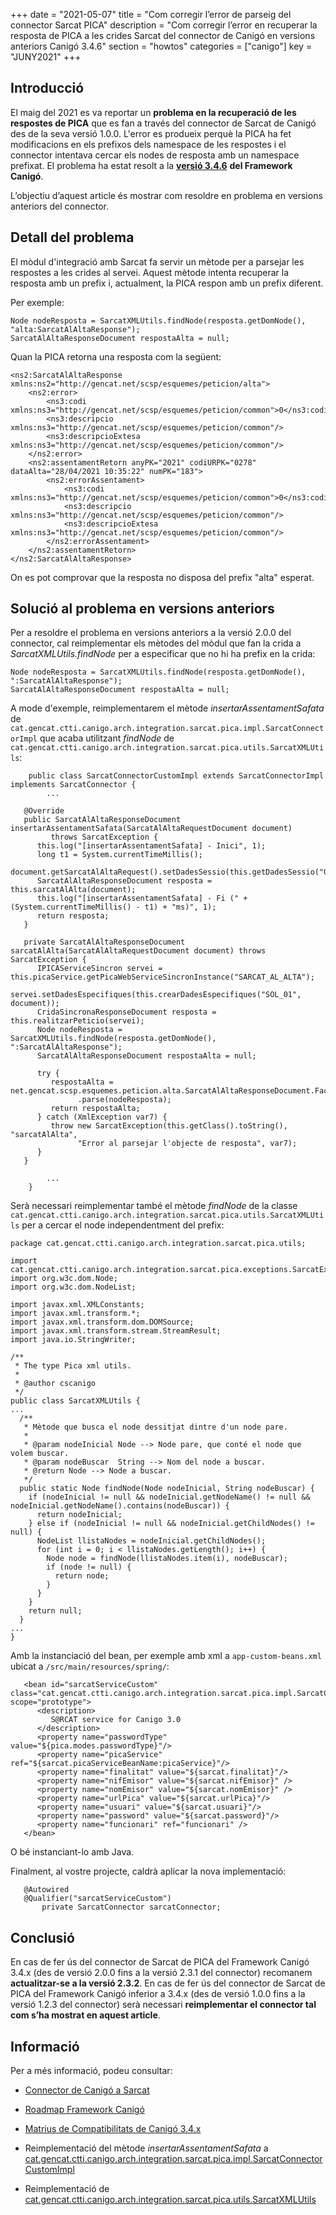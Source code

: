 +++
date        = "2021-05-07"
title       = "Com corregir l’error de parseig del connector Sarcat PICA"
description = "Com corregir l’error en recuperar la resposta de PICA a les crides Sarcat del connector de Canigó en versions anteriors Canigó 3.4.6"
section     = "howtos"
categories  = ["canigo"]
key         = "JUNY2021"
+++

## Introducció

El maig del 2021 es va reportar un **problema en la recuperació de les respostes de PICA** que es fan a través del connector
de Sarcat de Canigó des de la seva versió 1.0.0. L'error es produeix perquè la PICA ha fet modificacions en els prefixos
dels namespace de les respostes i el connector intentava cercar els nodes de resposta amb un namespace prefixat.
El problema ha estat resolt a la [**versió 3.4.6**](/noticies/2021-05-11-Resolucio_problema_connector_SARCAT_PICA/) **del Framework Canigó**.

L’objectiu d’aquest article és mostrar com resoldre en problema en versions anteriors del connector.


## Detall del problema

El mòdul d'integració amb Sarcat fa servir un mètode per a parsejar les respostes a les crides al servei.
Aquest mètode intenta recuperar la resposta amb un prefix i, actualment, la PICA respon amb un prefix diferent.

Per exemple:
```
Node nodeResposta = SarcatXMLUtils.findNode(resposta.getDomNode(), "alta:SarcatAlAltaResponse");
SarcatAlAltaResponseDocument respostaAlta = null;
```

Quan la PICA retorna una resposta com la següent:

```
<ns2:SarcatAlAltaResponse xmlns:ns2="http://gencat.net/scsp/esquemes/peticion/alta">
    <ns2:error>
        <ns3:codi xmlns:ns3="http://gencat.net/scsp/esquemes/peticion/common">0</ns3:codi>
        <ns3:descripcio xmlns:ns3="http://gencat.net/scsp/esquemes/peticion/common"/>
        <ns3:descripcioExtesa xmlns:ns3="http://gencat.net/scsp/esquemes/peticion/common"/>
    </ns2:error>
    <ns2:assentamentRetorn anyPK="2021" codiURPK="0278" dataAlta="28/04/2021 10:35:22" numPK="183">
        <ns2:errorAssentament>
            <ns3:codi xmlns:ns3="http://gencat.net/scsp/esquemes/peticion/common">0</ns3:codi>
            <ns3:descripcio xmlns:ns3="http://gencat.net/scsp/esquemes/peticion/common"/>
            <ns3:descripcioExtesa xmlns:ns3="http://gencat.net/scsp/esquemes/peticion/common"/>
        </ns2:errorAssentament>
    </ns2:assentamentRetorn>
</ns2:SarcatAlAltaResponse>
```

On es pot comprovar que la resposta no disposa del prefix "alta" esperat.


## Solució al problema en versions anteriors

Per a resoldre el problema en versions anteriors a la versió 2.0.0 del connector, cal reimplementar els mètodes del mòdul que fan
la crida a *SarcatXMLUtils.findNode* per a especificar que no hi ha prefix en la crida:

```
Node nodeResposta = SarcatXMLUtils.findNode(resposta.getDomNode(), ":SarcatAlAltaResponse");
SarcatAlAltaResponseDocument respostaAlta = null;
```

A mode d'exemple, reimplementarem el mètode *insertarAssentamentSafata* de
`cat.gencat.ctti.canigo.arch.integration.sarcat.pica.impl.SarcatConnectorImpl` que acaba utilitzant *findNode*
de `cat.gencat.ctti.canigo.arch.integration.sarcat.pica.utils.SarcatXMLUtils`:

```
    public class SarcatConnectorCustomImpl extends SarcatConnectorImpl implements SarcatConnector {
        ...

   @Override
   public SarcatAlAltaResponseDocument insertarAssentamentSafata(SarcatAlAltaRequestDocument document)
         throws SarcatException {
      this.log("[insertarAssentamentSafata] - Inici", 1);
      long t1 = System.currentTimeMillis();
      document.getSarcatAlAltaRequest().setDadesSessio(this.getDadesSessio("OP_INSERTAR_ASSENTAMENTS_SAFATA"));
      SarcatAlAltaResponseDocument resposta = this.sarcatAlAlta(document);
      this.log("[insertarAssentamentSafata] - Fi (" + (System.currentTimeMillis() - t1) + "ms)", 1);
      return resposta;
   }

   private SarcatAlAltaResponseDocument sarcatAlAlta(SarcatAlAltaRequestDocument document) throws SarcatException {
      IPICAServiceSincron servei = this.picaService.getPicaWebServiceSincronInstance("SARCAT_AL_ALTA");
      servei.setDadesEspecifiques(this.crearDadesEspecifiques("SOL_01", document));
      CridaSincronaResponseDocument resposta = this.realitzarPeticio(servei);
      Node nodeResposta = SarcatXMLUtils.findNode(resposta.getDomNode(), ":SarcatAlAltaResponse");
      SarcatAlAltaResponseDocument respostaAlta = null;

      try {
         respostaAlta = net.gencat.scsp.esquemes.peticion.alta.SarcatAlAltaResponseDocument.Factory
               .parse(nodeResposta);
         return respostaAlta;
      } catch (XmlException var7) {
         throw new SarcatException(this.getClass().toString(), "sarcatAlAlta",
               "Error al parsejar l'objecte de resposta", var7);
      }
   }

        ...
    }
```

Serà necessari reimplementar també el mètode *findNode* de la classe
`cat.gencat.ctti.canigo.arch.integration.sarcat.pica.utils.SarcatXMLUtils` per a cercar el node independentment del prefix:

```
package cat.gencat.ctti.canigo.arch.integration.sarcat.pica.utils;

import cat.gencat.ctti.canigo.arch.integration.sarcat.pica.exceptions.SarcatException;
import org.w3c.dom.Node;
import org.w3c.dom.NodeList;

import javax.xml.XMLConstants;
import javax.xml.transform.*;
import javax.xml.transform.dom.DOMSource;
import javax.xml.transform.stream.StreamResult;
import java.io.StringWriter;

/**
 * The type Pica xml utils.
 *
 * @author cscanigo
 */
public class SarcatXMLUtils {
...
  /**
   * Mètode que busca el node dessitjat dintre d'un node pare.
   *
   * @param nodeInicial Node --> Node pare, que conté el node que volem buscar.
   * @param nodeBuscar  String --> Nom del node a buscar.
   * @return Node --> Node a buscar.
   */
  public static Node findNode(Node nodeInicial, String nodeBuscar) {
    if (nodeInicial != null && nodeInicial.getNodeName() != null && nodeInicial.getNodeName().contains(nodeBuscar)) {
      return nodeInicial;
    } else if (nodeInicial != null && nodeInicial.getChildNodes() != null) {
      NodeList llistaNodes = nodeInicial.getChildNodes();
      for (int i = 0; i < llistaNodes.getLength(); i++) {
        Node node = findNode(llistaNodes.item(i), nodeBuscar);
        if (node != null) {
          return node;
        }
      }
    }
    return null;
  }
...
}

```

Amb la instanciació del bean, per exemple amb xml a `app-custom-beans.xml` ubicat a `/src/main/resources/spring/`:

```
   <bean id="sarcatServiceCustom" class="cat.gencat.ctti.canigo.arch.integration.sarcat.pica.impl.SarcatConnectorCustomImpl" scope="prototype">
      <description>
         S@RCAT service for Canigo 3.0
      </description>
      <property name="passwordType" value="${pica.modes.passwordType}"/>
      <property name="picaService" ref="${sarcat.picaServiceBeanName:picaService}"/>
      <property name="finalitat" value="${sarcat.finalitat}"/>
      <property name="nifEmisor" value="${sarcat.nifEmisor}" />
      <property name="nomEmisor" value="${sarcat.nomEmisor}" />
      <property name="urlPica" value="${sarcat.urlPica}"/>
      <property name="usuari" value="${sarcat.usuari}"/>
      <property name="password" value="${sarcat.password}"/>
      <property name="funcionari" ref="funcionari" />
   </bean>
```

O bé instanciant-lo amb Java.

Finalment, al vostre projecte, caldrà aplicar la nova implementació:

```
   @Autowired
   @Qualifier("sarcatServiceCustom")
       private SarcatConnector sarcatConnector;

```

## Conclusió

En cas de fer ús del connector de Sarcat de PICA del Framework Canigó 3.4.x (des de versió 2.0.0 fins a la versió 2.3.1 del connector)
recomanem **actualitzar-se a la versió 2.3.2**.
En cas de fer ús del connector de Sarcat de PICA del Framework Canigó  inferior a 3.4.x (des de versió 1.0.0 fins a la versió 1.2.3 del connector)
serà necessari **reimplementar el connector tal com s’ha mostrat en aquest article**.

## Informació

Per a més informació, podeu consultar:

- [Connector de Canigó a Sarcat](/plataformes/canigo/documentacio-per-versions/3.4LTS/3.4.9/moduls/moduls-integracio/modul-sarcat/)

- [Roadmap Framework Canigó](/canigo/roadmap/)

- [Matrius de Compatibilitats de Canigó 3.4.x](/canigo-download-related/matrius-compatibilitats/canigo-34/)

- Reimplementació del mètode *insertarAssentamentSafata* a [cat.gencat.ctti.canigo.arch.integration.sarcat.pica.impl.SarcatConnectorCustomImpl](/related/canigo/howto/SARCAT/SarcatConnectorCustomImpl.java)

- Reimplementació de [cat.gencat.ctti.canigo.arch.integration.sarcat.pica.utils.SarcatXMLUtils](/related/canigo/howto/SARCAT/SarcatXMLUtils.java)
